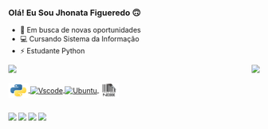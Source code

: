 ### Olá! Eu Sou Jhonata Figueredo 🙃
- 🔭 Em busca de novas oportunidades
- 💻 Cursando Sistema da Informação
- ⚡ Estudante Python 
<div align="left">
  <a href="https://github.com/FigueredoDev">
  <img height="155em" src="https://github-readme-stats.vercel.app/api?username=FigueredoDev&show_icons=true&theme=github_dark&include_all_commits=true&count_private=true"/>
   <img height="155em" align= "right" src="https://github-readme-stats.vercel.app/api/top-langs/?username=FigueredoDev&layout=compact&langs_count=7&theme=github_dark"/>
</div>
<div style="display: inline_block"><br>
  <img align="center" alt="Python" height="30" width="40" src="https://raw.githubusercontent.com/devicons/devicon/master/icons/python/python-original.svg">
  <img align="center" alt="Vscode" height="30" width="40" src="https://cdn.jsdelivr.net/gh/devicons/devicon/icons/vscode/vscode-original.svg">
  <img align="center" alt="Ubuntu" height="30" width="40" src="https://cdn.jsdelivr.net/gh/devicons/devicon/icons/ubuntu/ubuntu-plain.svg">
  <img align="center" alt="Ubuntu" height="30" width="40" src="https://github.com/ncode-dev/ncode/blob/main/ncode_amd64_stable/usr/bin/ncode/img/ncode.png">
</div>
  
##
  
<div> 
  <a href="https://www.instagram.com/figuera.silva" target="_blank"><img src="https://img.shields.io/badge/-Instagram-%23E4405F?style=for-the-badge&logo=instagram&logoColor=white" target="_blank"></a>
  <a href="https://www.linkedin.com/in/jhonata-figueredo-79172a1b8/" target="_blank"><img src="https://img.shields.io/badge/-LinkedIn-%230077B5?style=for-the-badge&logo=linkedin&logoColor=white" target="_blank"></a>
  <a href = "mailto:jhowfigueredo2@gmail.com"><img src=	"https://img.shields.io/badge/Gmail-D14836?style=for-the-badge&logo=gmail&logoColor=white" target="_blank"></a>
  <a href = "https://t.me/FigueredoCPD"><img src=	"https://img.shields.io/badge/Telegram-2CA5E0?style=for-the-badge&logo=telegram&logoColor=white" target="_blank"></a>
